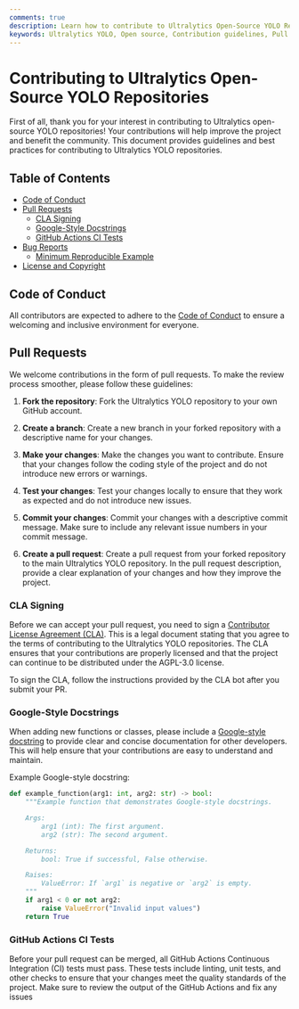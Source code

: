 ```yaml
---
comments: true
description: Learn how to contribute to Ultralytics Open-Source YOLO Repositories with contributions guidelines, pull requests requirements, and GitHub CI tests.
keywords: Ultralytics YOLO, Open source, Contribution guidelines, Pull requests, CLA, GitHub Actions CI Tests, Google-style docstrings
---
```


# Contributing to Ultralytics Open-Source YOLO Repositories

First of all, thank you for your interest in contributing to Ultralytics open-source YOLO repositories! Your
contributions will help improve the project and benefit the community. This document provides guidelines and best
practices for contributing to Ultralytics YOLO repositories.

## Table of Contents

- [Code of Conduct](#code-of-conduct)
- [Pull Requests](#pull-requests)
    - [CLA Signing](#cla-signing)
    - [Google-Style Docstrings](#google-style-docstrings)
    - [GitHub Actions CI Tests](#github-actions-ci-tests)
- [Bug Reports](#bug-reports)
    - [Minimum Reproducible Example](#minimum-reproducible-example)
- [License and Copyright](#license-and-copyright)

## Code of Conduct

All contributors are expected to adhere to the [Code of Conduct](code_of_conduct.md) to ensure a welcoming and inclusive
environment for everyone.

## Pull Requests

We welcome contributions in the form of pull requests. To make the review process smoother, please follow these
guidelines:

1. **Fork the repository**: Fork the Ultralytics YOLO repository to your own GitHub account.

2. **Create a branch**: Create a new branch in your forked repository with a descriptive name for your changes.

3. **Make your changes**: Make the changes you want to contribute. Ensure that your changes follow the coding style of
   the project and do not introduce new errors or warnings.

4. **Test your changes**: Test your changes locally to ensure that they work as expected and do not introduce new
   issues.

5. **Commit your changes**: Commit your changes with a descriptive commit message. Make sure to include any relevant
   issue numbers in your commit message.

6. **Create a pull request**: Create a pull request from your forked repository to the main Ultralytics YOLO repository.
   In the pull request description, provide a clear explanation of your changes and how they improve the project.

### CLA Signing

Before we can accept your pull request, you need to sign a [Contributor License Agreement (CLA)](CLA.md). This is a
legal document stating that you agree to the terms of contributing to the Ultralytics YOLO repositories. The CLA ensures
that your contributions are properly licensed and that the project can continue to be distributed under the AGPL-3.0
license.

To sign the CLA, follow the instructions provided by the CLA bot after you submit your PR.

### Google-Style Docstrings

When adding new functions or classes, please include
a [Google-style docstring](https://google.github.io/styleguide/pyguide.html) to provide clear and concise documentation
for other developers. This will help ensure that your contributions are easy to understand and maintain.

Example Google-style docstring:

```python
def example_function(arg1: int, arg2: str) -> bool:
    """Example function that demonstrates Google-style docstrings.

    Args:
        arg1 (int): The first argument.
        arg2 (str): The second argument.

    Returns:
        bool: True if successful, False otherwise.

    Raises:
        ValueError: If `arg1` is negative or `arg2` is empty.
    """
    if arg1 < 0 or not arg2:
        raise ValueError("Invalid input values")
    return True
```

### GitHub Actions CI Tests

Before your pull request can be merged, all GitHub Actions Continuous Integration (CI) tests must pass. These tests
include linting, unit tests, and other checks to ensure that your changes meet the quality standards of the project.
Make sure to review the output of the GitHub Actions and fix any issues